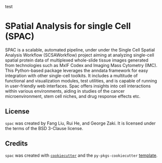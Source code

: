 test

# SPatial Analysis for single Cell (SPAC)

SPAC is a scalable, automated pipeline, under under the Single Cell Spatial Analysis Workflow (SCSAWorkflow) project aiming at analyzing single-cell spatial protein data of multiplexed whole-slide tissue images generated from technologies such as MxIF Codex and Imaging Mass Cytometry (IMC).
This Python-based package leverages the anndata framework for easy integration with other single-cell toolkits. It includes a multitude of functional and visualization modules, test utilities, and is capable of running in user-friendly web interfaces. Spac offers insights into cell interactions within various environments, aiding in studies of the cancer microenvironment, stem cell niches, and drug response effects etc.


## License

`spac` was created by Fang Liu, Rui He, and George Zaki. It is licensed under the terms of the BSD 3-Clause license.

## Credits

`spac` was created with [`cookiecutter`](https://cookiecutter.readthedocs.io/en/latest/) and the `py-pkgs-cookiecutter` [template](https://github.com/py-pkgs/py-pkgs-cookiecutter).
